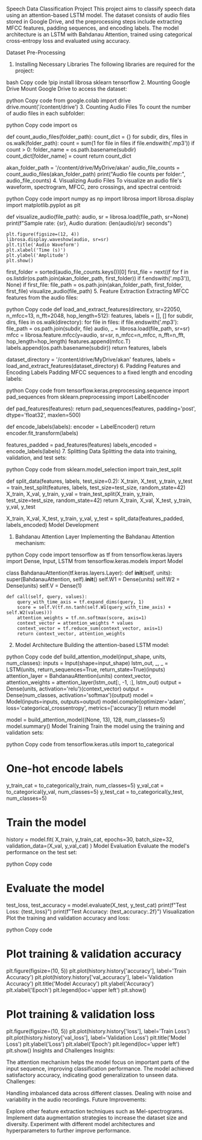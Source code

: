 Speech Data Classification Project
This project aims to classify speech data using an attention-based LSTM model. The dataset consists of audio files stored in Google Drive, and the preprocessing steps include extracting MFCC features, padding sequences, and encoding labels. The model architecture is an LSTM with Bahdanau Attention, trained using categorical cross-entropy loss and evaluated using accuracy.

Dataset Pre-Processing
1. Installing Necessary Libraries
The following libraries are required for the project:

bash
Copy code
!pip install librosa sklearn tensorflow
2. Mounting Google Drive
Mount Google Drive to access the dataset:

python
Copy code
from google.colab import drive
drive.mount('/content/drive')
3. Counting Audio Files
To count the number of audio files in each subfolder:

python
Copy code
import os

def count_audio_files(folder_path):
    count_dict = {}
    for subdir, dirs, files in os.walk(folder_path):
        count = sum(1 for file in files if file.endswith('.mp3'))
        if count > 0:
            folder_name = os.path.basename(subdir)
            count_dict[folder_name] = count
    return count_dict

akan_folder_path = '/content/drive/MyDrive/akan'
audio_file_counts = count_audio_files(akan_folder_path)
print("Audio file counts per folder:", audio_file_counts)
4. Visualizing Audio Files
To visualize an audio file's waveform, spectrogram, MFCC, zero crossings, and spectral centroid:

python
Copy code
import numpy as np
import librosa
import librosa.display
import matplotlib.pyplot as plt

def visualize_audio(file_path):
    audio, sr = librosa.load(file_path, sr=None)
    print(f"Sample rate: {sr}, Audio duration: {len(audio)/sr} seconds")

    plt.figure(figsize=(12, 4))
    librosa.display.waveshow(audio, sr=sr)
    plt.title('Audio Waveform')
    plt.xlabel('Time (s)')
    plt.ylabel('Amplitude')
    plt.show()

first_folder = sorted(audio_file_counts.keys())[0]
first_file = next((f for f in os.listdir(os.path.join(akan_folder_path, first_folder)) if f.endswith('.mp3')), None)
if first_file:
    file_path = os.path.join(akan_folder_path, first_folder, first_file)
    visualize_audio(file_path)
5. Feature Extraction
Extracting MFCC features from the audio files:

python
Copy code
def load_and_extract_features(directory, sr=22050, n_mfcc=13, n_fft=2048, hop_length=512):
    features, labels = [], []
    for subdir, dirs, files in os.walk(directory):
        for file in files:
            if file.endswith('.mp3'):
                file_path = os.path.join(subdir, file)
                audio, _ = librosa.load(file_path, sr=sr)
                mfcc = librosa.feature.mfcc(y=audio, sr=sr, n_mfcc=n_mfcc, n_fft=n_fft, hop_length=hop_length)
                features.append(mfcc.T)
                labels.append(os.path.basename(subdir))
    return features, labels

dataset_directory = '/content/drive/MyDrive/akan'
features, labels = load_and_extract_features(dataset_directory)
6. Padding Features and Encoding Labels
Padding MFCC sequences to a fixed length and encoding labels:

python
Copy code
from tensorflow.keras.preprocessing.sequence import pad_sequences
from sklearn.preprocessing import LabelEncoder

def pad_features(features):
    return pad_sequences(features, padding='post', dtype='float32', maxlen=500)

def encode_labels(labels):
    encoder = LabelEncoder()
    return encoder.fit_transform(labels)

features_padded = pad_features(features)
labels_encoded = encode_labels(labels)
7. Splitting Data
Splitting the data into training, validation, and test sets:

python
Copy code
from sklearn.model_selection import train_test_split

def split_data(features, labels, test_size=0.2):
    X_train, X_test, y_train, y_test = train_test_split(features, labels, test_size=test_size, random_state=42)
    X_train, X_val, y_train, y_val = train_test_split(X_train, y_train, test_size=test_size, random_state=42)
    return X_train, X_val, X_test, y_train, y_val, y_test

X_train, X_val, X_test, y_train, y_val, y_test = split_data(features_padded, labels_encoded)
Model Development
1. Bahdanau Attention Layer
Implementing the Bahdanau Attention mechanism:

python
Copy code
import tensorflow as tf
from tensorflow.keras.layers import Dense, Input, LSTM
from tensorflow.keras.models import Model

class BahdanauAttention(tf.keras.layers.Layer):
    def __init__(self, units):
        super(BahdanauAttention, self).__init__()
        self.W1 = Dense(units)
        self.W2 = Dense(units)
        self.V = Dense(1)

    def call(self, query, values):
        query_with_time_axis = tf.expand_dims(query, 1)
        score = self.V(tf.nn.tanh(self.W1(query_with_time_axis) + self.W2(values)))
        attention_weights = tf.nn.softmax(score, axis=1)
        context_vector = attention_weights * values
        context_vector = tf.reduce_sum(context_vector, axis=1)
        return context_vector, attention_weights
2. Model Architecture
Building the attention-based LSTM model:

python
Copy code
def build_attention_model(input_shape, units, num_classes):
    inputs = Input(shape=input_shape)
    lstm_out, _, _ = LSTM(units, return_sequences=True, return_state=True)(inputs)
    attention_layer = BahdanauAttention(units)
    context_vector, attention_weights = attention_layer(lstm_out[:, -1, :], lstm_out)
    output = Dense(units, activation='relu')(context_vector)
    output = Dense(num_classes, activation='softmax')(output)
    model = Model(inputs=inputs, outputs=output)
    model.compile(optimizer='adam', loss='categorical_crossentropy', metrics=['accuracy'])
    return model

model = build_attention_model((None, 13), 128, num_classes=5)
model.summary()
Model Training
Train the model using the training and validation sets:

python
Copy code
from tensorflow.keras.utils import to_categorical

# One-hot encode labels
y_train_cat = to_categorical(y_train, num_classes=5)
y_val_cat = to_categorical(y_val, num_classes=5)
y_test_cat = to_categorical(y_test, num_classes=5)

# Train the model
history = model.fit(
    X_train, y_train_cat,
    epochs=30,
    batch_size=32,
    validation_data=(X_val, y_val_cat)
)
Model Evaluation
Evaluate the model's performance on the test set:

python
Copy code
# Evaluate the model
test_loss, test_accuracy = model.evaluate(X_test, y_test_cat)
print(f"Test Loss: {test_loss}")
print(f"Test Accuracy: {test_accuracy:.2f}")
Visualization
Plot the training and validation accuracy and loss:

python
Copy code
# Plot training & validation accuracy
plt.figure(figsize=(10, 5))
plt.plot(history.history['accuracy'], label='Train Accuracy')
plt.plot(history.history['val_accuracy'], label='Validation Accuracy')
plt.title('Model Accuracy')
plt.ylabel('Accuracy')
plt.xlabel('Epoch')
plt.legend(loc='upper left')
plt.show()

# Plot training & validation loss
plt.figure(figsize=(10, 5))
plt.plot(history.history['loss'], label='Train Loss')
plt.plot(history.history['val_loss'], label='Validation Loss')
plt.title('Model Loss')
plt.ylabel('Loss')
plt.xlabel('Epoch')
plt.legend(loc='upper left')
plt.show()
Insights and Challenges
Insights:

The attention mechanism helps the model focus on important parts of the input sequence, improving classification performance.
The model achieved satisfactory accuracy, indicating good generalization to unseen data.
Challenges:

Handling imbalanced data across different classes.
Dealing with noise and variability in the audio recordings.
Future Improvements:

Explore other feature extraction techniques such as Mel-spectrograms.
Implement data augmentation strategies to increase the dataset size and diversity.
Experiment with different model architectures and hyperparameters to further improve performance.
